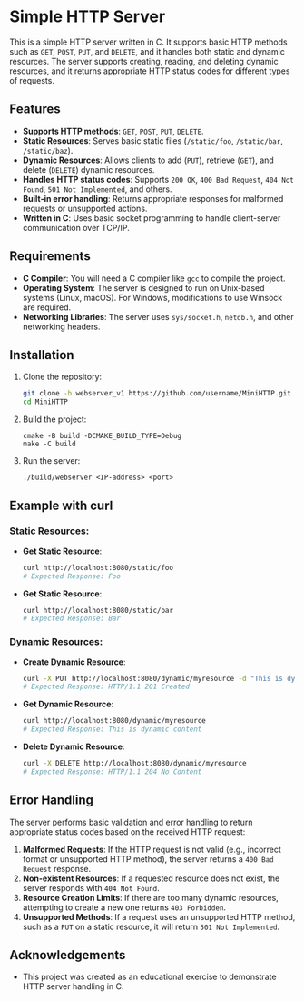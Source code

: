 # Simple HTTP Server

This is a simple HTTP server written in C. It supports basic HTTP methods such as `GET`, `POST`, `PUT`, and `DELETE`, and it handles both static and dynamic resources. The server supports creating, reading, and deleting dynamic resources, and it returns appropriate HTTP status codes for different types of requests.

## Features

- **Supports HTTP methods**: `GET`, `POST`, `PUT`, `DELETE`.
- **Static Resources**: Serves basic static files (`/static/foo`, `/static/bar`, `/static/baz`).
- **Dynamic Resources**: Allows clients to add (`PUT`), retrieve (`GET`), and delete (`DELETE`) dynamic resources.
- **Handles HTTP status codes**: Supports `200 OK`, `400 Bad Request`, `404 Not Found`, `501 Not Implemented`, and others.
- **Built-in error handling**: Returns appropriate responses for malformed requests or unsupported actions.
- **Written in C**: Uses basic socket programming to handle client-server communication over TCP/IP.

## Requirements

- **C Compiler**: You will need a C compiler like `gcc` to compile the project.
- **Operating System**: The server is designed to run on Unix-based systems (Linux, macOS). For Windows, modifications to use Winsock are required.
- **Networking Libraries**: The server uses `sys/socket.h`, `netdb.h`, and other networking headers.

## Installation

1. Clone the repository:
   ```bash
   git clone -b webserver_v1 https://github.com/username/MiniHTTP.git
   cd MiniHTTP
2. Build the project:
   ```
   cmake -B build -DCMAKE_BUILD_TYPE=Debug
   make -C build
3. Run the server:
   ```
   ./build/webserver <IP-address> <port>

## Example with curl

### Static Resources:
- **Get Static Resource**:
  ```bash
  curl http://localhost:8080/static/foo
  # Expected Response: Foo
  ```

- **Get Static Resource**:
  ```bash
  curl http://localhost:8080/static/bar
  # Expected Response: Bar
  ```

### Dynamic Resources:
- **Create Dynamic Resource**:
  ```bash
  curl -X PUT http://localhost:8080/dynamic/myresource -d "This is dynamic content"
  # Expected Response: HTTP/1.1 201 Created
  ```

- **Get Dynamic Resource**:
  ```bash
  curl http://localhost:8080/dynamic/myresource
  # Expected Response: This is dynamic content
  ```

- **Delete Dynamic Resource**:
  ```bash
  curl -X DELETE http://localhost:8080/dynamic/myresource
  # Expected Response: HTTP/1.1 204 No Content
  ```

## Error Handling

The server performs basic validation and error handling to return appropriate status codes based on the received HTTP request:

1. **Malformed Requests**: If the HTTP request is not valid (e.g., incorrect format or unsupported HTTP method), the server returns a `400 Bad Request` response.
2. **Non-existent Resources**: If a requested resource does not exist, the server responds with `404 Not Found`.
3. **Resource Creation Limits**: If there are too many dynamic resources, attempting to create a new one returns `403 Forbidden`.
4. **Unsupported Methods**: If a request uses an unsupported HTTP method, such as a `PUT` on a static resource, it will return `501 Not Implemented`.

## Acknowledgements

- This project was created as an educational exercise to demonstrate HTTP server handling in C.
